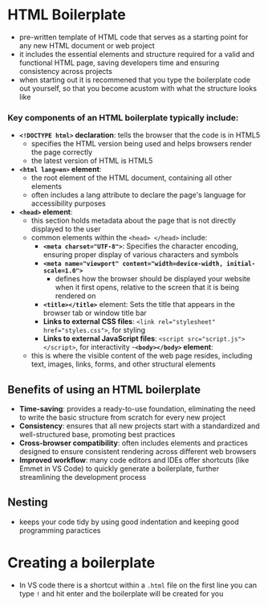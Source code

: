 # HTML Boilerplate
- pre-written template of HTML code that serves as a starting point for any new HTML document or web project
- it includes the essential elements and structure required for a valid and functional HTML page, saving developers time and ensuring consistency across projects
- when starting out it is recommened that you type the boilerplate code out yourself, so that you become acustom with what the structure looks like

### Key components of an HTML boilerplate typically include:
- **`<!DOCTYPE html>` declaration**: tells the browser that the code is in HTML5
    - specifies the HTML version being used and helps browsers render the page correctly
    - the latest version of HTML is HTML5
- **`<html lang=en>` element**:
    - the root element of the HTML document, containing all other elements
    - often includes a lang attribute to declare the page's language for accessibility purposes
- **`<head>` element**:
    - this section holds metadata about the page that is not directly displayed to the user
    - common elements within the `<head> </head>` include:
        - **`<meta charset="UTF-8">`**: Specifies the character encoding, ensuring proper display of various characters and symbols
        - **`<meta name="viewport" content="width=device-width, initial-scale=1.0">`**
            - defines how the browser should be displayed your website when it first opens, relative to the screen that it is being rendered on
        - **`<title></title>`** element: Sets the title that appears in the browser tab or window title bar
        - **Links to external CSS files**: `<link rel="stylesheet" href="styles.css">`, for styling
        - **Links to external JavaScript files**: `<script src="script.js"></script>`, for interactivity
-**`<body></body>` element**:
    - this is where the visible content of the web page resides, including text, images, links, forms, and other structural elements

## Benefits of using an HTML boilerplate
- **Time-saving**: provides a ready-to-use foundation, eliminating the need to write the basic structure from scratch for every new project
- **Consistency**: ensures that all new projects start with a standardized and well-structured base, promoting best practices
- **Cross-browser compatibility**: often includes elements and practices designed to ensure consistent rendering across different web browsers
- **Improved workflow**: many code editors and IDEs offer shortcuts (like Emmet in VS Code) to quickly generate a boilerplate, further streamlining the development process

## Nesting
- keeps your code tidy by using good indentation and keeping good programming paractices
# Creating a boilerplate
- In VS code there is a shortcut within a `.html` file on the first line you can type `!` and hit enter and the boilerplate will be created for you